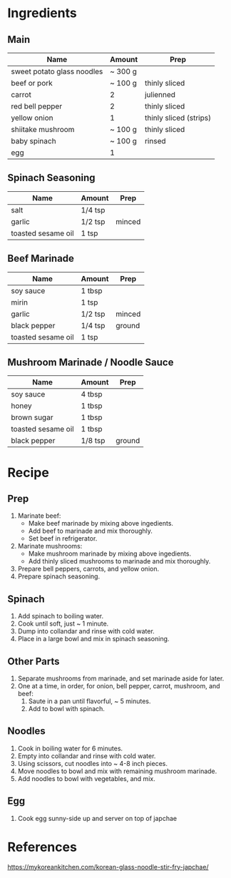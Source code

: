 # Ingredients

## Main

| Name                       | Amount  | Prep                   |
|----------------------------|---------|------------------------|
| sweet potato glass noodles | ~ 300 g |                        |
| beef or pork               | ~ 100 g | thinly sliced          |
| carrot                     | 2       | julienned              |
| red bell pepper            | 2       | thinly sliced          |
| yellow onion               | 1       | thinly sliced (strips) |
| shiitake mushroom          | ~ 100 g | thinly sliced          |
| baby spinach               | ~ 100 g | rinsed                 |
| egg                        | 1       |                        |

## Spinach Seasoning

| Name               | Amount  | Prep   |
|--------------------|---------|--------|
| salt               | 1/4 tsp |        |
| garlic             | 1/2 tsp | minced |
| toasted sesame oil | 1 tsp   |        |

## Beef Marinade

| Name               | Amount  | Prep   |
|--------------------|---------|--------|
| soy sauce          | 1 tbsp  |        |
| mirin              | 1 tsp   |        |
| garlic             | 1/2 tsp | minced |
| black pepper       | 1/4 tsp | ground |
| toasted sesame oil | 1 tsp   |        |

## Mushroom Marinade / Noodle Sauce

| Name               | Amount  | Prep   |
|--------------------|---------|--------|
| soy sauce          | 4 tbsp  |        |
| honey              | 1 tbsp  |        |
| brown sugar        | 1 tbsp  |        |
| toasted sesame oil | 1 tbsp  |        |
| black pepper       | 1/8 tsp | ground |

# Recipe

## Prep
1. Marinate beef:
    - Make beef marinade by mixing above ingedients.
    - Add beef to marinade and mix thoroughly.
    - Set beef in refrigerator.
1. Marinate mushrooms:
    - Make mushroom marinade by mixing above ingedients.
    - Add thinly sliced mushrooms to marinade and mix thoroughly.
1. Prepare bell peppers, carrots, and yellow onion.
1. Prepare spinach seasoning.

## Spinach

1. Add spinach to boiling water.
1. Cook until soft, just ~ 1 minute.
1. Dump into collandar and rinse with cold water.
1. Place in a large bowl and mix in spinach seasoning.

## Other Parts
1. Separate mushrooms from marinade, and set marinade aside for later.
1. One at a time, in order, for onion, bell pepper, carrot, mushroom, and beef:
    1. Saute in a pan until flavorful, ~ 5 minutes.
    1. Add to bowl with spinach.

## Noodles

1. Cook in boiling water for 6 minutes.
1. Empty into collandar and rinse with cold water.
1. Using scissors, cut noodles into ~ 4-8 inch pieces.
1. Move noodles to bowl and mix with remaining mushroom marinade.
1. Add noodles to bowl with vegetables, and mix.

## Egg

1. Cook egg sunny-side up and server on top of japchae

# References
https://mykoreankitchen.com/korean-glass-noodle-stir-fry-japchae/
